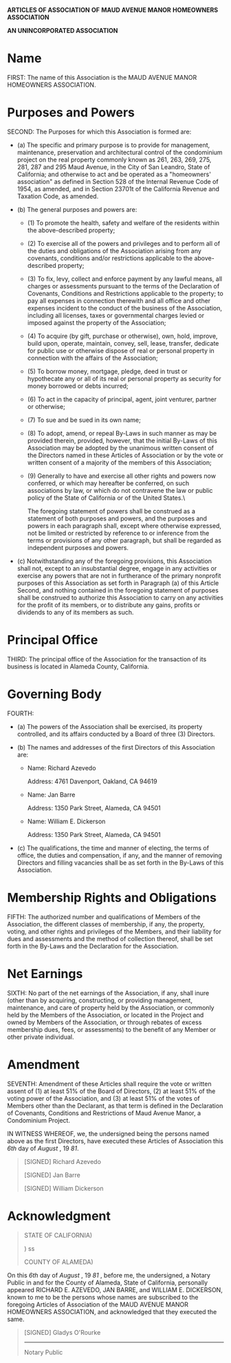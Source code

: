 **ARTICLES OF ASSOCIATION**
**OF**
**MAUD AVENUE MANOR**
**HOMEOWNERS ASSOCIATION**

**AN UNINCORPORATED ASSOCIATION**

# Name

FIRST: The name of this Association is the MAUD AVENUE MANOR HOMEOWNERS ASSOCIATION.

# Purposes and Powers

SECOND: The Purposes for which this Association is formed are:

- (a) The specific and primary purpose is to provide for management, maintenance, preservation and architectural control of the condominium project on the real property commonly known as 261, 263, 269, 275, 281, 287 and 295 Maud Avenue, in the City of San Leandro, State of California; and otherwise to act and be operated as a "homeowners' association" as defined in Section 528 of the Internal Revenue Code of 1954, as amended, and in Section 23701t of the California Revenue and Taxation Code, as amended.

- (b) The general purposes and powers are:

  - (1) To promote the health, safety and welfare of the residents within the above-described property;
  - (2) To exercise all of the powers and privileges and to perform all of the duties and obligations of the Association arising from any covenants, conditions and/or restrictions applicable to the above-described property;
  - (3) To fix, levy, collect and enforce payment by any lawful means, all charges or assessments pursuant to the terms of the Declaration of Covenants, Conditions and Restrictions applicable to the property; to pay all expenses in connection therewith and all office and other expenses incident to the conduct of the business of the Association, including all licenses, taxes or governmental charges levied or imposed against the property of the Association;
  - (4) To acquire (by gift, purchase or otherwise), own, hold, improve, build upon, operate, maintain, convey, sell, lease, transfer, dedicate for public use or otherwise dispose of real or personal property in connection with the affairs of the Association;
  - (5) To borrow money, mortgage, pledge, deed in trust or hypothecate any or all of its real or personal property as security for money borrowed or debts incurred;
  - (6) To act in the capacity of principal, agent, joint venturer, partner or otherwise;
  - (7) To sue and be sued in its own name;
  - (8) To adopt, amend, or repeal By-Laws in such manner as may be provided therein, provided, however, that the initial By-Laws of this Association may be adopted by the unanimous written consent of the Directors named in these Articles of Association or by the vote or written consent of a majority of the members of this Association;
  - (9) Generally to have and exercise all other rights and powers now conferred, or which may hereafter be conferred, on such associations by law, or which do not contravene the law or public policy of the State of California or of the United States.\
  
    The foregoing statement of powers shall be construed as a statement of both purposes and powers, and the purposes and powers in each paragraph shall, except where otherwise expressed, not be limited or restricted by reference to or inference from the terms or provisions of any other paragraph, but shall be regarded as independent purposes and powers.

- (c) Notwithstanding any of the foregoing provisions, this Association shall not, except to an insubstantial degree, engage in any activities or exercise any powers that are not in furtherance of the primary nonprofit purposes of this Association as set forth in Paragraph (a) of this Article Second, and nothing contained in the foregoing statement of purposes shall be construed to authorize this Association to carry on any activities for the profit of its members, or to distribute any gains, profits or dividends to any of its members as such.

# Principal Office

THIRD: The principal office of the Association for the transaction of its business is located in Alameda County, California.

# Governing Body

FOURTH:

- (a) The powers of the Association shall be exercised, its property controlled, and its affairs conducted by a Board of three (3) Directors.

- (b) The names and addresses of the first Directors of this Association are:

  - Name: Richard Azevedo
    
    Address: 4761 Davenport, Oakland, CA 94619

  - Name: Jan Barre
    
    Address: 1350 Park Street, Alameda, CA 94501

  - Name: William E. Dickerson
    
    Address: 1350 Park Street, Alameda, CA 94501

- (c) The qualifications, the time and manner of electing, the terms of office, the duties and compensation, if any, and the manner of removing Directors and filling vacancies shall be as set forth in the By-Laws of this Association.

# Membership Rights and Obligations

FIFTH: The authorized number and qualifications of Members of the Association, the different classes of membership, if any, the property, voting, and other rights and privileges of the Members, and their liability for dues and assessments and the method of collection thereof, shall be set forth in the By-Laws and the Declaration for the Association.

# Net Earnings

SIXTH: No part of the net earnings of the Association, if any, shall inure (other than by acquiring, constructing, or providing management, maintenance, and care of property held by the Association, or commonly held by the Members of the Association, or located in the Project and owned by Members of the Association, or through rebates of excess membership dues, fees, or assessments) to the benefit of any Member or other private individual.

# Amendment

SEVENTH: Amendment of these Articles shall require the vote or written assent of (1) at least 51% of the Board of Directors, (2) at least 51% of the voting power of the Association, and (3) at least 51% of the votes of Members other than the Declarant, as that term is defined in the Declaration of Covenants, Conditions and Restrictions of Maud Avenue Manor, a Condominium Project.

IN WITNESS WHEREOF, we, the undersigned being the persons named above as the first Directors, have executed these Articles of Association this _6th_ day of _August_ , 19 _81_.

> [SIGNED] Richard Azevedo
>
> [SIGNED] Jan Barre
>
> [SIGNED] William Dickerson

# Acknowledgment

> STATE OF CALIFORNIA)
> 
> ) ss
> 
> COUNTY OF ALAMEDA)

On this _6th_ day of _August_ , 19 _81_ , before me, the undersigned, a Notary Public in and for the County of Alameda, State of California, personally appeared RICHARD E. AZEVEDO, JAN BARRE, and WILLIAM E. DICKERSON, known to me to be the persons whose names are subscribed to the foregoing Articles of Association of the MAUD AVENUE MANOR HOMEOWNERS ASSOCIATION, and acknowledged that they executed the same.

> [SIGNED] Gladys O'Rourke
>
> ___
>
> Notary Public
